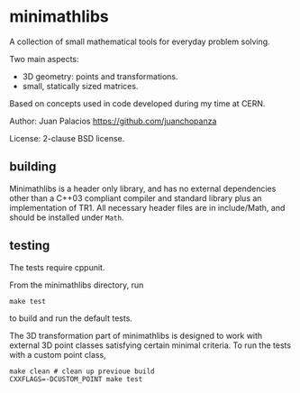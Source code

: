 minimathlibs
============

A collection of small mathematical tools for everyday problem solving.

Two main aspects: 

* 3D geometry: points and transformations.
* small, statically sized matrices.

Based on concepts used in code developed during my time at CERN.

Author: Juan Palacios https://github.com/juanchopanza

License: 2-clause BSD license.

building
--------

Minimathlibs is a header only library, and has no external dependencies other than a C++03 compliant compiler and standard library plus an implementation of TR1. All necessary header files are in include/Math, and should be installed under ``Math``.

testing
-------

The tests require cppunit.

From the minimathlibs directory, run

```shell
make test
```

to build and run the default tests.

The 3D transformation part of minimathlibs is designed to work with external 3D point classes satisfying certain minimal criteria. To run the tests with a custom point class, 

```shell
make clean # clean up previoue build
CXXFLAGS=-DCUSTOM_POINT make test
```
